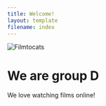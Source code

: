 ```yaml
---
title: Welcome!
layout: template
filename: index
--- 
```


![Filmtocats](https://octodex.github.com/images/filmtocats.png)

# We are group D

We love watching films online!
